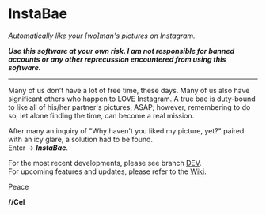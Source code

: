 # InstaBae
_Automatically like your [wo]man's pictures on Instagram._


**_Use this software at your own risk. I am not responsible for banned_**
**_accounts or any other reprecussion encountered from using this software._**
***

Many of us don't have a lot of free time, these days. Many of us also have
significant others who happen to LOVE Instagram. A true bae is duty-bound to
like all of his/her partner's pictures, ASAP; however, remembering to do so,
let alone finding the time, can become a real mission.

After many an inquiry of "Why haven't you liked my picture, yet?" paired with
an icy glare, a solution had to be found.\
Enter -> **_InstaBae_**.

For the most recent developments, please see branch [DEV](https://github.com/Celshade/InstaBae/tree/dev).\
For upcoming features and updates, please refer to the [Wiki](https://github.com/Celshade/InstaBae/wiki/TODO).

Peace

**//Cel**
